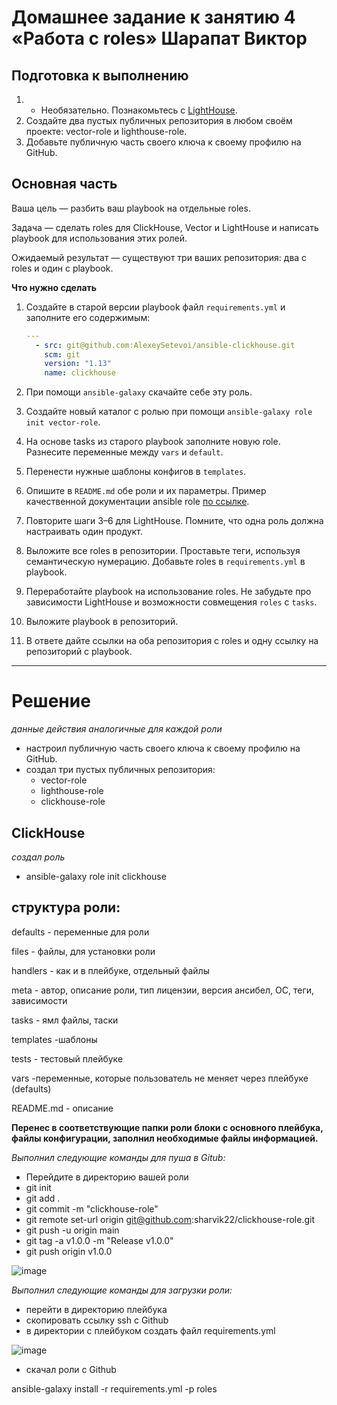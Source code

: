 # Домашнее задание к занятию 4 «Работа с roles» Шарапат Виктор

## Подготовка к выполнению

1. * Необязательно. Познакомьтесь с [LightHouse](https://youtu.be/ymlrNlaHzIY?t=929).
2. Создайте два пустых публичных репозитория в любом своём проекте: vector-role и lighthouse-role.
3. Добавьте публичную часть своего ключа к своему профилю на GitHub.

## Основная часть

Ваша цель — разбить ваш playbook на отдельные roles. 

Задача — сделать roles для ClickHouse, Vector и LightHouse и написать playbook для использования этих ролей. 

Ожидаемый результат — существуют три ваших репозитория: два с roles и один с playbook.

**Что нужно сделать**

1. Создайте в старой версии playbook файл `requirements.yml` и заполните его содержимым:

   ```yaml
   ---
     - src: git@github.com:AlexeySetevoi/ansible-clickhouse.git
       scm: git
       version: "1.13"
       name: clickhouse 
   ```

2. При помощи `ansible-galaxy` скачайте себе эту роль.
3. Создайте новый каталог с ролью при помощи `ansible-galaxy role init vector-role`.
4. На основе tasks из старого playbook заполните новую role. Разнесите переменные между `vars` и `default`. 
5. Перенести нужные шаблоны конфигов в `templates`.
6. Опишите в `README.md` обе роли и их параметры. Пример качественной документации ansible role [по ссылке](https://github.com/cloudalchemy/ansible-prometheus).
7. Повторите шаги 3–6 для LightHouse. Помните, что одна роль должна настраивать один продукт.
8. Выложите все roles в репозитории. Проставьте теги, используя семантическую нумерацию. Добавьте roles в `requirements.yml` в playbook.
9. Переработайте playbook на использование roles. Не забудьте про зависимости LightHouse и возможности совмещения `roles` с `tasks`.
10. Выложите playbook в репозиторий.
11. В ответе дайте ссылки на оба репозитория с roles и одну ссылку на репозиторий с playbook.

---

# Решение

*данные действия аналогичные для каждой роли*

* настроил публичную часть своего ключа к своему профилю на GitHub.
* создал три пустых публичных репозитория:
   - vector-role
   - lighthouse-role
   - clickhouse-role

## ClickHouse 

*создал роль*

   - ansible-galaxy role init clickhouse
   
## структура роли:
    
defaults - переменные для роли

files - файлы, для установки роли

handlers - как и в плейбуке, отдельный файлы

meta - автор, описание роли, тип лицензии, версия ансибел, ОС, теги, зависимости

tasks - ямл файлы, таски

templates -шаблоны

tests - тестовый плейбуке 

vars  -переменные, которые пользователь не меняет через плейбуке (defaults)

README.md - описание

**Перенес в соответствующие папки роли блоки с основного плейбука, файлы конфигурации, заполнил необходимые файлы информацией.**

*Выполнил следующие команды для пуша в Gitub:* 

* Перейдите в директорию вашей роли
* git init
* git add .
* git commit -m "clickhouse-role"
* git remote set-url origin git@github.com:sharvik22/clickhouse-role.git
* git push -u origin main
* git tag -a v1.0.0 -m "Release v1.0.0"
* git push origin v1.0.0

![image](https://github.com/user-attachments/assets/0e5215c8-bc99-4664-8aef-5c508d2c30c8)

*Выполнил следующие команды для загрузки роли:* 

* перейти в директорию плейбука
* скопировать ссылку ssh с Github
* в директории с плейбуком создать файл requirements.yml

![image](https://github.com/user-attachments/assets/a3c13399-6b5c-443b-aba7-d87630ce4feb)

* скачал роли с Github
   
ansible-galaxy install -r requirements.yml -p roles




